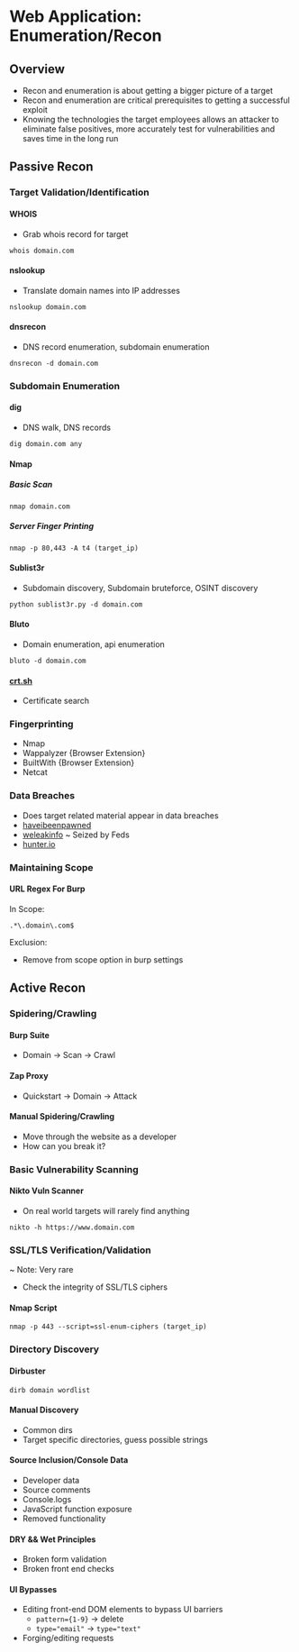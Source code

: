 Web Application: Enumeration/Recon
============================

## Overview

+ Recon and enumeration is about getting a bigger picture of a target
+ Recon and enumeration are critical prerequisites to getting a successful exploit
+ Knowing the technologies the target employees allows an attacker to eliminate false positives, more accurately test for vulnerabilities and saves time in the long run

## Passive Recon

### Target Validation/Identification

#### WHOIS

+ Grab whois record for target

`whois domain.com`

#### nslookup

+ Translate domain names into IP addresses

`nslookup domain.com`

#### dnsrecon

+ DNS record enumeration, subdomain enumeration

`dnsrecon -d domain.com`

### Subdomain Enumeration

#### dig

+ DNS walk, DNS records

`dig domain.com any`

#### Nmap

##### Basic Scan

`nmap domain.com`

##### Server Finger Printing

`nmap -p 80,443 -A t4 (target_ip)`

#### Sublist3r

+ Subdomain discovery, Subdomain bruteforce, OSINT discovery

`python sublist3r.py -d domain.com`

#### Bluto

+ Domain enumeration, api enumeration

`bluto -d domain.com`

#### [crt.sh](https://crt.sh/)

+ Certificate search


### Fingerprinting

+ Nmap
+ Wappalyzer {Browser Extension}
+ BuiltWith {Browser Extension}
+ Netcat

### Data Breaches

+ Does target related material appear in data breaches
+ [haveibeenpawned](https://haveibeenpwned.com/)
+ [weleakinfo](http://weleakinfo.com/) ~ Seized by Feds
+ [hunter.io](https://hunter.io/)

### Maintaining Scope

#### URL Regex For Burp

In Scope:

`.*\.domain\.com$`

Exclusion:

+ Remove from scope option in burp settings

## Active Recon

### Spidering/Crawling

#### Burp Suite

+ Domain -> Scan -> Crawl

#### Zap Proxy

+ Quickstart -> Domain -> Attack

#### Manual Spidering/Crawling

+ Move through the website as a developer
+ How can you break it?

### Basic Vulnerability Scanning

#### Nikto Vuln Scanner

+ On real world targets will rarely find anything

`nikto -h https://www.domain.com`

### SSL/TLS Verification/Validation

~ Note: Very rare

+ Check the integrity of SSL/TLS ciphers

#### Nmap Script

`nmap -p 443 --script=ssl-enum-ciphers (target_ip)`

### Directory Discovery

#### Dirbuster

`dirb domain wordlist`


#### Manual Discovery

+ Common dirs
+ Target specific directories, guess possible strings

#### Source Inclusion/Console Data

+ Developer data
+ Source comments
+ Console.logs
+ JavaScript function exposure
+ Removed functionality

#### DRY && Wet Principles

+ Broken form validation
+ Broken front end checks

#### UI Bypasses

+ Editing front-end DOM elements to bypass UI barriers
	+ `pattern={1-9}` -> delete
	+ `type="email"` -> `type="text"`
+ Forging/editing requests

